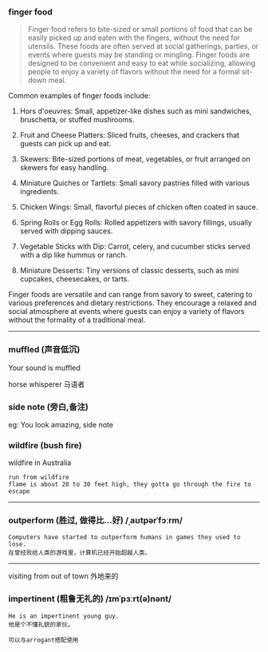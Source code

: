 ### finger food

> Finger food refers to bite-sized or small portions of food that can be easily picked up and eaten with the fingers, without the need for utensils. These foods are often served at social gatherings, parties, or events where guests may be standing or mingling. Finger foods are designed to be convenient and easy to eat while socializing, allowing people to enjoy a variety of flavors without the need for a formal sit-down meal.

Common examples of finger foods include:

1. Hors d'oeuvres: Small, appetizer-like dishes such as mini sandwiches, bruschetta, or stuffed mushrooms.

2. Fruit and Cheese Platters: Sliced fruits, cheeses, and crackers that guests can pick up and eat.

3. Skewers: Bite-sized portions of meat, vegetables, or fruit arranged on skewers for easy handling.

4. Miniature Quiches or Tartlets: Small savory pastries filled with various ingredients.

5. Chicken Wings: Small, flavorful pieces of chicken often coated in sauce.

6. Spring Rolls or Egg Rolls: Rolled appetizers with savory fillings, usually served with dipping sauces.

7. Vegetable Sticks with Dip: Carrot, celery, and cucumber sticks served with a dip like hummus or ranch.

8. Miniature Desserts: Tiny versions of classic desserts, such as mini cupcakes, cheesecakes, or tarts.

Finger foods are versatile and can range from savory to sweet, catering to various preferences and dietary restrictions. They encourage a relaxed and social atmosphere at events where guests can enjoy a variety of flavors without the formality of a traditional meal.

<hr>

### muffled (声音低沉)
Your sound is muffled

horse whisperer 马语者 <br>

### side note (旁白,备注)
eg: You look amazing, side note

### wildfire (bush fire)
wildfire in Australia
```
run from wildfire
flame is about 20 to 30 feet high, they gotta go through the fire to escape
```

<hr>

### outperform (胜过, 做得比...好) /ˌaʊtpərˈfɔːrm/
```
Computers have started to outperform humans in games they used to lose.
在曾经败给人类的游戏里，计算机已经开始超越人类。
```

<hr>

visiting from out of town 外地来的


### impertinent (粗鲁无礼的) /ɪmˈpɜːrt(ə)nənt/
```
He is an impertinent young guy. 
他是个不懂礼貌的家伙。

可以与arrogant搭配使用
```